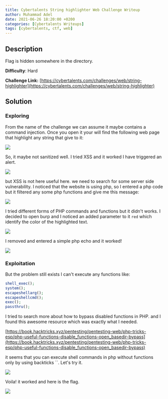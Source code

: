```yaml
---
title: Cybertalents String highlighter Web Challenge Writeup
author: Muhammad Adel
date: 2021-06-26 18:20:00 +0200
categories: [Cybertalents Writeups]
tags: [cybertalents, ctf, web]
---
```


## **Description**

Flag is hidden somewhere in the directory.

**Difficulty**: Hard

**Challenge Link:** [https://cybertalents.com/challenges/web/string-highlighter](https://cybertalents.com/challenges/web/string-highlighter)
‌
## **Solution**

### **Exploring**

From the name of the challenge we can assume it maybe contains a command injection. Once you open it your will find the following web page that highlight any string that give to it:

![](https://gblobscdn.gitbook.com/assets%2F-Mc-dhcC8XUrwR1pTDRF%2F-Mce_Aovt-9zW3Kr6fuu%2F-Mcef5u_a_cwdeUXE3qG%2F1.png?alt=media&token=72fec17f-ec49-40e2-867a-3930cc8cbd4e)

So, it maybe not sanitized well. I tried XSS and it worked I have triggered an alert.

![](https://gblobscdn.gitbook.com/assets%2F-Mc-dhcC8XUrwR1pTDRF%2F-Mce_Aovt-9zW3Kr6fuu%2F-McefNvhzMH6QKBoK4m6%2F2.png?alt=media&token=64c3e9e0-4cd0-4f29-8f34-f30906449eb7)

but XSS is not here useful here. we need to search for some server side vulnerability. I noticed that the website is using php, so I entered a php code but it filtered any some php functions and give me this message:

![](https://gblobscdn.gitbook.com/assets%2F-Mc-dhcC8XUrwR1pTDRF%2F-Mce_Aovt-9zW3Kr6fuu%2F-McegLIGfIBND-PjB-eR%2F3.png?alt=media&token=6b751a9f-a186-434c-a301-d5ead8f4abfc)

I tried different forms of PHP commands and functions but it didn't works. I decided to open burp and I noticed an added parameter to it `red` which identify the color of the highlighted text.

![](https://gblobscdn.gitbook.com/assets%2F-Mc-dhcC8XUrwR1pTDRF%2F-Mce_Aovt-9zW3Kr6fuu%2F-McehAdSBX6BCJ2jJfFU%2F4.png?alt=media&token=3723d3cf-2894-452a-b856-aa9865685c0d)

I removed and entered a simple php echo and it worked!

![](https://gblobscdn.gitbook.com/assets%2F-Mc-dhcC8XUrwR1pTDRF%2F-Mce_Aovt-9zW3Kr6fuu%2F-McehExqRme8cJIIE_7u%2F5.png?alt=media&token=93b48ae9-78ee-466e-b73b-cc46d16513ea)


### **Exploitation**

But the problem still exists I can't execute any functions like:


```php
shell_exec();
system();
escapeshellarg();
escapeshellcmd();
exec();
passthru();
```

I tried to search more about how to bypass disabled functions in PHP. and I found this awesome resource which was exactly what I needed.

[https://book.hacktricks.xyz/pentesting/pentesting-web/php-tricks-esp/php-useful-functions-disable_functions-open_basedir-bypass](https://book.hacktricks.xyz/pentesting/pentesting-web/php-tricks-esp/php-useful-functions-disable_functions-open_basedir-bypass)


it seems that you can execute shell commands in php without functions only by using backticks ``. Let's try it.

![](https://gblobscdn.gitbook.com/assets%2F-Mc-dhcC8XUrwR1pTDRF%2F-Mce_Aovt-9zW3Kr6fuu%2F-MceipX4dMkPsKSX1WVX%2F6.png?alt=media&token=4948458d-012e-4787-855a-038ecd215dc7)

Voila! it worked and here is the flag.

![](https://gblobscdn.gitbook.com/assets%2F-Mc-dhcC8XUrwR1pTDRF%2F-Mce_Aovt-9zW3Kr6fuu%2F-McejZHnDoHPM05uXS4L%2F7.png?alt=media&token=3a1a7784-e064-447f-86e1-fb4f99bfd125)